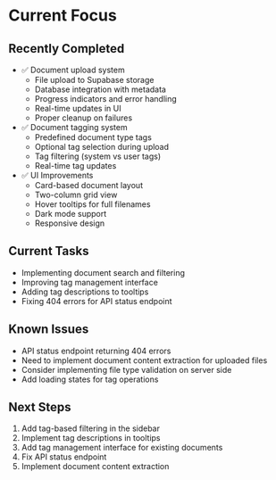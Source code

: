 # Current Focus

## Recently Completed

- ✅ Document upload system
  - File upload to Supabase storage
  - Database integration with metadata
  - Progress indicators and error handling
  - Real-time updates in UI
  - Proper cleanup on failures
- ✅ Document tagging system
  - Predefined document type tags
  - Optional tag selection during upload
  - Tag filtering (system vs user tags)
  - Real-time tag updates
- ✅ UI Improvements
  - Card-based document layout
  - Two-column grid view
  - Hover tooltips for full filenames
  - Dark mode support
  - Responsive design

## Current Tasks

- Implementing document search and filtering
- Improving tag management interface
- Adding tag descriptions to tooltips
- Fixing 404 errors for API status endpoint

## Known Issues

- API status endpoint returning 404 errors
- Need to implement document content extraction for uploaded files
- Consider implementing file type validation on server side
- Add loading states for tag operations

## Next Steps

1. Add tag-based filtering in the sidebar
2. Implement tag descriptions in tooltips
3. Add tag management interface for existing documents
4. Fix API status endpoint
5. Implement document content extraction
